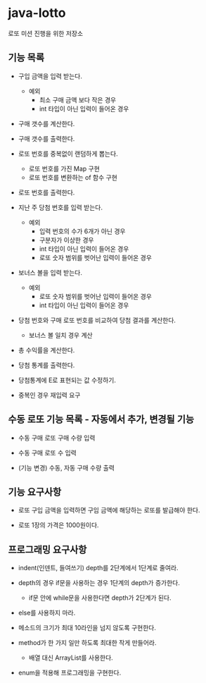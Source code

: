 # java-lotto
로또 미션 진행을 위한 저장소

## 기능 목록
- 구입 금액을 입력 받는다.
    - 예외
        - 최소 구매 금액 보다 작은 경우
        - int 타입이 아닌 입력이 들어온 경우
        
- 구매 갯수를 계산한다.
        
- 구매 갯수를 출력한다.

- 로또 번호를 중복없이 랜덤하게 뽑는다.
    - 로또 번호를 가진 Map 구현
    - 로또 번호를 변환하는 of 함수 구현

- 로또 번호를 출력한다.

- 지난 주 당첨 번호를 입력 받는다.
    - 예외
        - 입력 번호의 수가 6개가 아닌 경우
        - 구분자가 이상한 경우
        - int 타입이 아닌 입력이 들어온 경우
        - 로또 숫자 범위를 벗어난 입력이 들어온 경우

- 보너스 볼을 입력 받는다.
    - 예외
        - 로또 숫자 범위를 벗어난 입력이 들어온 경우
        - int 타입이 아닌 입력이 들어온 경우

- 당첨 번호와 구매 로또 번호를 비교하여 당첨 결과를 계산한다.
    - 보너스 볼 일치 경우 계산
 
- 총 수익률을 계산한다.
    
- 당첨 통계를 출력한다.

- 당첨통계에 E로 표현되는 값 수정하기.

- 중복인 경우 재입력 요구

## 수동 로또 기능 목록 - 자동에서 추가, 변경될 기능

- 수동 구매 로또 구매 수량 입력

- 수동 구매 로또 수 입력

- (기능 변경) 수동, 자동 구매 수량 출력

## 기능 요구사항

- 로또 구입 금액을 입력하면 구임 금액에 해당하는 로또를 발급해야 한다.

- 로또 1장의 가격은 1000원이다.

## 프로그래밍 요구사항

- indent(인덴트, 들여쓰기) depth를 2단계에서 1단계로 줄여라.

- depth의 경우 if문을 사용하는 경우 1단계의 depth가 증가한다. 
    - if문 안에 while문을 사용한다면 depth가 2단계가 된다.
    
- else를 사용하지 마라.

- 메소드의 크기가 최대 10라인을 넘지 않도록 구현한다.

- method가 한 가지 일만 하도록 최대한 작게 만들어라.
    - 배열 대신 ArrayList를 사용한다.

- enum을 적용해 프로그래밍을 구현한다.
